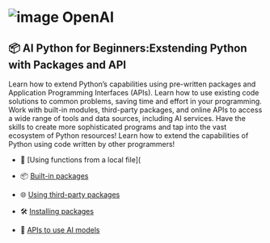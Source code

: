 # ![image](https://github.com/user-attachments/assets/35f315f5-15fb-4236-9f1d-9ee2554b7d56) OpenAI

## 📦 AI Python for Beginners:Exstending Python with Packages and API
Learn how to extend Python’s capabilities using pre-written packages and Application Programming Interfaces (APIs). Learn how to use existing code solutions to common problems, saving time and effort in your programming. Work with built-in modules, third-party packages, and online APIs to access a wide range of tools and data sources, including AI services. Have the skills to create more sophisticated programs and tap into the vast ecosystem of Python resources! Learn how to extend the capabilities of Python using code written by other programmers!

- 📁 [Using functions from a local file](
   
- 📦 [Built-in packages](https://github.com/16032022/DeepLearningAI-OpenAI-projects/tree/main/AI-Python-Extending-Python-with-Packages-and-API/Built-in-Packages)
    
- 🌐 [Using third-party packages](https://github.com/16032022/DeepLearningAI-OpenAI-projects/tree/main/AI-Python-Extending-Python-with-Packages-and-API/Using-Third_Party-Packages) 
  
- 🛠️ [Installing packages](https://github.com/16032022/DeepLearningAI-OpenAI-projects/tree/main/AI-Python-Extending-Python-with-Packages-and-API/Installing-Packages) 
  
- 🤖 [APIs to use AI models](https://github.com/16032022/DeepLearningAI-OpenAI-projects/tree/main/AI-Python-Extending-Python-with-Packages-and-API/API-to-use-AI-Models)

